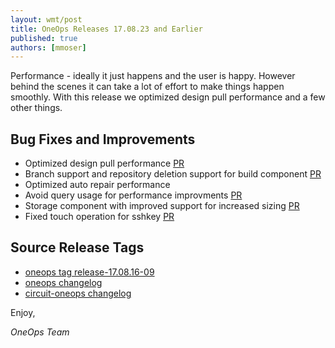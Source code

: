 ```yaml
---
layout: wmt/post
title: OneOps Releases 17.08.23 and Earlier
published: true
authors: [mmoser]
---
```


Performance - ideally it just happens and the user is happy. However behind the
scenes it can take a lot of effort to make things happen smoothly. With this
release we optimized design pull performance and a few other things.

<!--more-->

## Bug Fixes and Improvements

- Optimized design pull performance [PR](https://github.com/oneops/oneops/pull/86)
- Branch support and repository deletion support for build component [PR](https://github.com/oneops/circuit-oneops-1/pull/960)
- Optimized auto repair performance
- Avoid query usage for performance improvments [PR](https://github.com/oneops/oneops/pull/92)
- Storage component with improved support for increased sizing [PR](https://github.com/oneops/circuit-oneops-1/pull/943)
- Fixed touch operation for sshkey [PR](https://github.com/oneops/circuit-oneops-1/pull/946)

## Source Release Tags

- [oneops tag release-17.08.16-09](https://github.com/oneops/oneops/tree/release-17.08.16-09)
- [oneops changelog](https://github.com/oneops/oneops/commits/master)
- [circuit-oneops changelog](https://github.com/oneops/circuit-oneops-1/commits/master)

Enjoy,

_OneOps Team_
